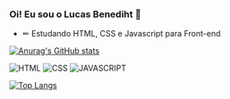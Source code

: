 ### Oi! Eu sou o Lucas Benediht 👋

- ✏ Estudando HTML, CSS e Javascript para Front-end

[![Anurag's GitHub stats](https://github-readme-stats.vercel.app/api?username=Lucas-Benediht&theme=tokyonight)](https://github.com/anuraghazra/github-readme-stats)

![HTML](https://img.shields.io/badge/HTML5-E34F26?style=for-the-badge&logo=html5&logoColor=white)
![CSS](https://img.shields.io/badge/CSS3-1572B6?style=for-the-badge&logo=css3&logoColor=white)
![JAVASCRIPT](https://img.shields.io/badge/JavaScript-323330?style=for-the-badge&logo=javascript&logoColor=F7DF1E)
       
     
[![Top Langs](https://github-readme-stats.vercel.app/api/top-langs/?username=Lucas-Benediht&layout=compact&theme=tokyonight)](https://github.com/anuraghazra/github-readme-stats)
